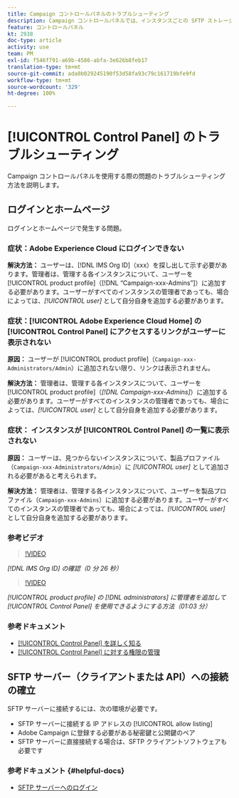 ```yaml
---
title: Campaign コントロールパネルのトラブルシューティング
description: Campaign コントロールパネルでは、インスタンスごとの SFTP ストレージと許可リストの IP アドレスを監視および管理できます。
feature: コントロールパネル
kt: 2938
doc-type: article
activity: use
team: PM
exl-id: f546f791-a69b-4586-abfa-3e626b8feb17
translation-type: tm+mt
source-git-commit: ada0b029245190f53d58fa93c79c161719bfe9fd
workflow-type: tm+mt
source-wordcount: '329'
ht-degree: 100%

---
```


# [!UICONTROL Control Panel] のトラブルシューティング

Campaign コントロールパネルを使用する際の問題のトラブルシューティング方法を説明します。

## ログインとホームページ

ログインとホームページで発生する問題。

### 症状：Adobe Experience Cloud にログインできない

**解決方法：**
ユーザーは、[!DNL IMS Org ID]（xxx）を探し出して示す必要があります。管理者は、管理する各インスタンスについて、ユーザーを [!UICONTROL product profile]（[!DNL “Campaign-xxx-Admins”]）に追加する必要があります。ユーザーがすべてのインスタンスの管理者であっても、場合によっては、*[!UICONTROL user]* として自分自身を追加する必要があります。

### 症状：[!UICONTROL Adobe Experience Cloud Home] の [!UICONTROL Control Panel] にアクセスするリンクがユーザーに表示されない

**原因：**
ユーザーが [!UICONTROL product profile]（`Campaign-xxx-Administrators/Admin`）に追加されない限り、リンクは表示されません。

**解決方法：**
管理者は、管理する各インスタンスについて、ユーザーを [!UICONTROL product profile]（*[!DNL Campaign-xxx-Admins]*）に追加する必要があります。ユーザーがすべてのインスタンスの管理者であっても、場合によっては、*[!UICONTROL user]* として自分自身を追加する必要があります。

### 症状： インスタンスが [!UICONTROL Control Panel] の一覧に表示されない

**原因：**
ユーザーは、見つからないインスタンスについて、製品プロファイル（`Campaign-xxx-Administrators/Admin`）に *[!UICONTROL user]* として追加される必要があると考えられます。

**解決方法：**
管理者は、管理する各インスタンスについて、ユーザーを製品プロファイル（`Campaign-xxx-Admins`）に追加する必要があります。ユーザーがすべてのインスタンスの管理者であっても、場合によっては、*[!UICONTROL user]* として自分自身を追加する必要があります。

### 参考ビデオ

>[!VIDEO](https://video.tv.adobe.com/v/27183?quality=12)

*[!DNL IMS Org ID] の確認（0 分 26 秒）*

>[!VIDEO](https://video.tv.adobe.com/v/27147?quality=12)

*[!UICONTROL product profile] の [!DNL administrators] に管理者を追加して [!UICONTROL Control Panel] を使用できるようにする方法（01:03 分）*

### 参考ドキュメント

* [[!UICONTROL Control Panel] を詳しく知る ](https://docs.adobe.com/content/help/ja-JP/control-panel/using/control-panel-home.html)
* [[!UICONTROL Control Panel] に対する権限の管理 ](https://docs.adobe.com/content/help/ja-JP/control-panel/using/control-panel-home.html)

## SFTP サーバー（クライアントまたは API）への接続の確立

SFTP サーバーに接続するには、次の環境が必要です。

* SFTP サーバーに接続する IP アドレスの [!UICONTROL allow listing]
* Adobe Campaign に登録する必要がある秘密鍵と公開鍵のペア
* SFTP サーバーに直接接続する場合は、SFTP クライアントソフトウェアも必要です

### 参考ドキュメント  {#helpful-docs}

* [SFTP サーバーへのログイン](https://docs.adobe.com/content/help/ja-JP/control-panel/using/control-panel-home.html#LoggingintoyourSFTPserver)

